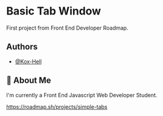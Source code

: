 
# Basic Tab Window

First project from Front End Developer Roadmap.
## Authors

- [@Kox-Hell](https://www.github.com/kox-hell)


## 🚀 About Me
I'm currently a Front End Javascript Web Developer Student.

https://roadmap.sh/projects/simple-tabs